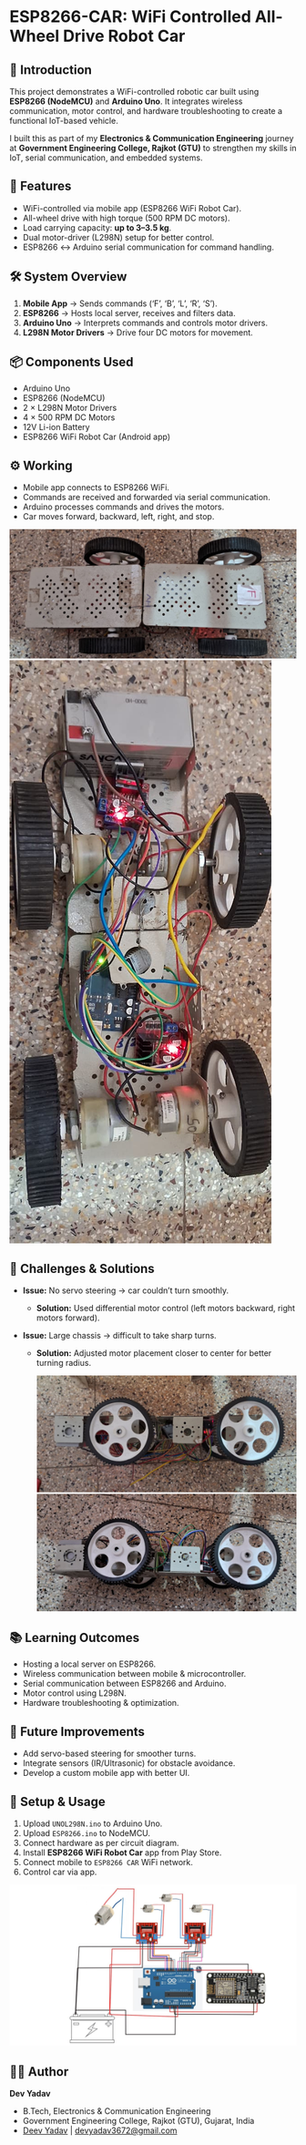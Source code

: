 # ESP8266-CAR: WiFi Controlled All-Wheel Drive Robot Car  

## 🎯 Introduction
This project demonstrates a WiFi-controlled robotic car built using **ESP8266 (NodeMCU)** and **Arduino Uno**. It integrates wireless communication, motor control, and hardware troubleshooting to create a functional IoT-based vehicle.  

I built this as part of my **Electronics & Communication Engineering** journey at **Government Engineering College, Rajkot (GTU)** to strengthen my skills in IoT, serial communication, and embedded systems.  



## 🚀 Features
- WiFi-controlled via mobile app (ESP8266 WiFi Robot Car).  
- All-wheel drive with high torque (500 RPM DC motors).  
- Load carrying capacity: **up to 3–3.5 kg**.  
- Dual motor-driver (L298N) setup for better control.  
- ESP8266 ↔ Arduino serial communication for command handling.  



## 🛠️ System Overview
1. **Mobile App** → Sends commands (‘F’, ‘B’, ‘L’, ‘R’, ‘S’).  
2. **ESP8266** → Hosts local server, receives and filters data.  
3. **Arduino Uno** → Interprets commands and controls motor drivers.  
4. **L298N Motor Drivers** → Drive four DC motors for movement.  



## 📦 Components Used
- Arduino Uno  
- ESP8266 (NodeMCU)  
- 2 × L298N Motor Drivers  
- 4 × 500 RPM DC Motors  
- 12V Li-ion Battery  
- ESP8266 WiFi Robot Car (Android app)  



## ⚙️ Working
- Mobile app connects to ESP8266 WiFi.  
- Commands are received and forwarded via serial communication.  
- Arduino processes commands and drives the motors.  
- Car moves forward, backward, left, right, and stop.  

![Top View](TOPVIEW.jpg)  
![Back View](BACKVIEW.jpg)  



## 🔧 Challenges & Solutions
- **Issue:** No servo steering → car couldn’t turn smoothly.  
  - **Solution:** Used differential motor control (left motors backward, right motors forward).  

- **Issue:** Large chassis → difficult to take sharp turns.  
  - **Solution:** Adjusted motor placement closer to center for better turning radius.
 
    ![Right side view of wheels placement](RIGHTVIEW.JPG)
    ![LEFT side view of wheels placement](LEFTVIEW.JPG)



## 📚 Learning Outcomes
- Hosting a local server on ESP8266.  
- Wireless communication between mobile & microcontroller.  
- Serial communication between ESP8266 and Arduino.  
- Motor control using L298N.  
- Hardware troubleshooting & optimization.  



## 🚀 Future Improvements
- Add servo-based steering for smoother turns.  
- Integrate sensors (IR/Ultrasonic) for obstacle avoidance.  
- Develop a custom mobile app with better UI.  



## 📂 Setup & Usage
1. Upload `UNOL298N.ino` to Arduino Uno.  
2. Upload `ESP8266.ino` to NodeMCU.  
3. Connect hardware as per circuit diagram.  
4. Install **ESP8266 WiFi Robot Car** app from Play Store.  
5. Connect mobile to `ESP8266 CAR` WiFi network.  
6. Control car via app.  

![Circuit Diagram](ESPCARDIAGRAM.jpg)  



## 👨‍💻 Author
**Dev Yadav**  
- B.Tech, Electronics & Communication Engineering  
- Government Engineering College, Rajkot (GTU), Gujarat, India  
- [Deev Yadav](#) | [devyadav3672@gmail.com](#)  


